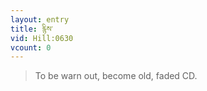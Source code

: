 ```yaml
---
layout: entry
title: རྙིས་
vid: Hill:0630
vcount: 0
---
```


> To be warn out, become old, faded CD\.

